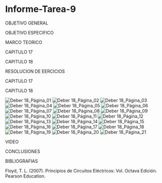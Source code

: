 # Informe-Tarea-9

OBJETIVO GENERAL 



OBJETIVO ESPECIFICO


MARCO TEORICO

CAPITULO 17

CAPITULO 18

RESOLUCION DE EERCICIOS 

CAPITULO 17

CAPITULO 18

![Deber 18_Página_01](https://user-images.githubusercontent.com/93209004/155621572-b7bbe919-46df-4219-9fca-94094e87525e.jpg)
![Deber 18_Página_02](https://user-images.githubusercontent.com/93209004/155621577-23200d45-fc37-42ae-b761-b68530c95173.jpg)
![Deber 18_Página_03](https://user-images.githubusercontent.com/93209004/155621579-43e1f594-3962-426a-bb94-c4e6e3817aab.jpg)
![Deber 18_Página_04](https://user-images.githubusercontent.com/93209004/155621580-1fec4d6e-61b3-4bcf-b955-361445bf09d0.jpg)
![Deber 18_Página_05](https://user-images.githubusercontent.com/93209004/155621581-7cb5890a-a852-4ef9-ad3e-6e4125d9daf5.jpg)
![Deber 18_Página_06](https://user-images.githubusercontent.com/93209004/155621584-1133a091-92d1-4720-bd4a-85b25c3d8dab.jpg)
![Deber 18_Página_07](https://user-images.githubusercontent.com/93209004/155621586-7e0caa07-2e97-4b0a-91e5-a6b608c180c8.jpg)
![Deber 18_Página_08](https://user-images.githubusercontent.com/93209004/155621587-4b9361e5-e4af-4641-b68b-075637b52420.jpg)
![Deber 18_Página_09](https://user-images.githubusercontent.com/93209004/155621588-e9582913-a545-4ffe-9082-c70cf1f2df07.jpg)
![Deber 18_Página_10](https://user-images.githubusercontent.com/93209004/155621592-b8764de5-0f44-4e00-8685-0ce82a417d1e.jpg)
![Deber 18_Página_11](https://user-images.githubusercontent.com/93209004/155621593-3024ae50-6473-4bc8-89f3-ce20fbaeb107.jpg)
![Deber 18_Página_12](https://user-images.githubusercontent.com/93209004/155621594-f088f13f-d389-4fd2-bc8a-022d37646bf9.jpg)
![Deber 18_Página_13](https://user-images.githubusercontent.com/93209004/155621597-c0461e54-e009-48b7-b870-c8c1b666d6f2.jpg)
![Deber 18_Página_14](https://user-images.githubusercontent.com/93209004/155621598-353eee12-8022-4e11-bbf7-f34788aff5e2.jpg)
![Deber 18_Página_15](https://user-images.githubusercontent.com/93209004/155621599-64f6f348-65a6-4ce6-986c-7bd20487bced.jpg)
![Deber 18_Página_16](https://user-images.githubusercontent.com/93209004/155621601-d83ee03b-0bc0-4072-b9d6-a76dffa0f05b.jpg)
![Deber 18_Página_17](https://user-images.githubusercontent.com/93209004/155621604-1a78eed7-da0c-4ade-aab3-baa66f3afd8d.jpg)
![Deber 18_Página_18](https://user-images.githubusercontent.com/93209004/155621605-6e95876f-9c11-497c-81cd-b406045924fb.jpg)
![Deber 18_Página_19](https://user-images.githubusercontent.com/93209004/155621606-254dfafc-be7c-48cf-8b74-1241bd0ded15.jpg)
![Deber 18_Página_20](https://user-images.githubusercontent.com/93209004/155621607-b86bfc15-6508-4240-93a4-a886ce9c4e7b.jpg)
![Deber 18_Página_21](https://user-images.githubusercontent.com/93209004/155621609-b5b62711-1c8c-4b08-b19f-8f810dccfd67.jpg)


VIDEO

CONCLUSIONES

BIBLIOGRAFIAS

Floyd, T. L. (2007). Principios de Circuitos Eléctricos: Vol. Octava Edición. Pearson Education.
